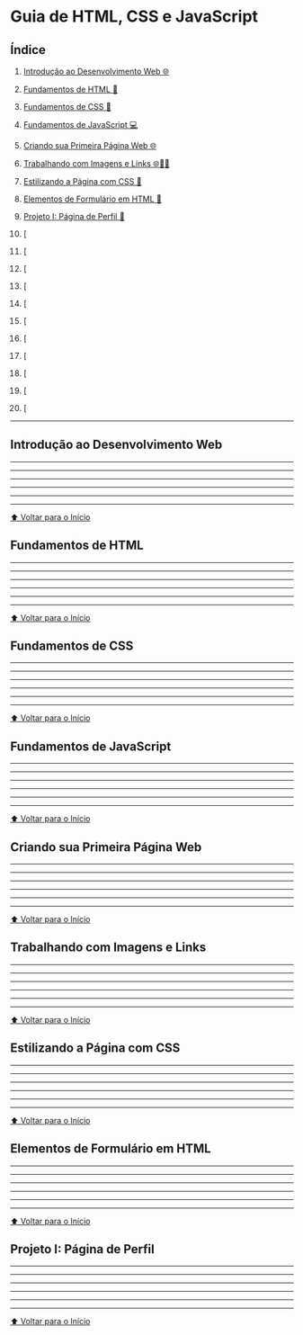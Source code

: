 # Guia de HTML, CSS e JavaScript

## Índice

1. [Introdução ao Desenvolvimento Web 🌐](#Introdução-ao-Desenvolvimento-Web)

2. [Fundamentos de HTML 📄](#Fundamentos-de-HTML)

3. [Fundamentos de CSS 🎨](#Fundamentos-de-CSS)

4. [Fundamentos de JavaScript 💻](#Fundamentos-de-JavaScript)

5. [Criando sua Primeira Página Web 🌐](#Criando-sua-Primeira-Página-Web)

6. [Trabalhando com Imagens e Links 🌐📸🔗](#Trabalhando-com-Imagens-e-Links)

7. [Estilizando a Página com CSS 🎨](#Estilizando-a-Página-com-CSS)

8. [Elementos de Formulário em HTML 📝](#Elementos-de-Formulário-em-HTML)

9. [Projeto I: Página de Perfil 🌟](#Projeto-I-Página-de-Perfil)

10. [

11. [

12. [

13. [

14. [

15. [

16. [

17. [

18. [

19. [

20. [

---

## Introdução ao Desenvolvimento Web
---
---
---
---
---
---
[⬆️ Voltar para o Início](#Índice)

## Fundamentos de HTML
---
---
---
---
---
---
[⬆️ Voltar para o Início](#Índice)

## Fundamentos de CSS
---
---
---
---
---
---
[⬆️ Voltar para o Início](#Índice)

## Fundamentos de JavaScript
---
---
---
---
---
---
[⬆️ Voltar para o Início](#Índice)

## Criando sua Primeira Página Web
---
---
---
---
---
---
[⬆️ Voltar para o Início](#Índice)

## Trabalhando com Imagens e Links
---
---
---
---
---
---
[⬆️ Voltar para o Início](#Índice)

## Estilizando a Página com CSS
---
---
---
---
---
---
[⬆️ Voltar para o Início](#Índice)

## Elementos de Formulário em HTML
---
---
---
---
---
---
[⬆️ Voltar para o Início](#Índice)

## Projeto I: Página de Perfil
---
---
---
---
---
---
[⬆️ Voltar para o Início](#Índice)

## 
